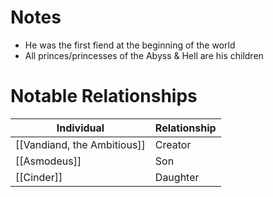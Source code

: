 # Notes
- He was the first fiend at the beginning of the world
- All princes/princesses of the Abyss & Hell are his children


# Notable Relationships
| Individual                  | Relationship |
| --------------------------- | ------------ |
| [[Vandiand, the Ambitious]] | Creator      |
| [[Asmodeus]]                | Son          |
| [[Cinder]]                  | Daughter     |